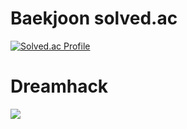
# Baekjoon solved.ac
[![Solved.ac Profile](http://mazassumnida.wtf/api/v2/generate_badge?boj=cviwoqoqpwlkr)](https://solved.ac/cviwoqoqpwlkr/)

# Dreamhack
<img src="https://dreamhack-readme-stats.vercel.app/api/stats?username=name2965" />
